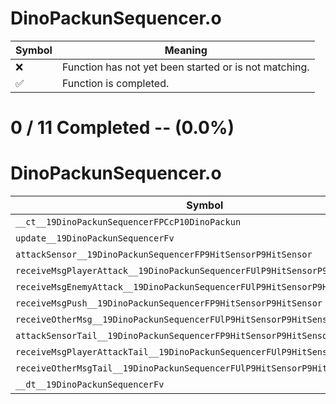# DinoPackunSequencer.o
| Symbol | Meaning 
| ------------- | ------------- 
| :x: | Function has not yet been started or is not matching. 
| :white_check_mark: | Function is completed. 


# 0 / 11 Completed -- (0.0%)
# DinoPackunSequencer.o
| Symbol | Decompiled? |
| ------------- | ------------- |
| `__ct__19DinoPackunSequencerFPCcP10DinoPackun` | :x: |
| `update__19DinoPackunSequencerFv` | :x: |
| `attackSensor__19DinoPackunSequencerFP9HitSensorP9HitSensor` | :x: |
| `receiveMsgPlayerAttack__19DinoPackunSequencerFUlP9HitSensorP9HitSensor` | :x: |
| `receiveMsgEnemyAttack__19DinoPackunSequencerFUlP9HitSensorP9HitSensor` | :x: |
| `receiveMsgPush__19DinoPackunSequencerFP9HitSensorP9HitSensor` | :x: |
| `receiveOtherMsg__19DinoPackunSequencerFUlP9HitSensorP9HitSensor` | :x: |
| `attackSensorTail__19DinoPackunSequencerFP9HitSensorP9HitSensor` | :x: |
| `receiveMsgPlayerAttackTail__19DinoPackunSequencerFUlP9HitSensorP9HitSensor` | :x: |
| `receiveOtherMsgTail__19DinoPackunSequencerFUlP9HitSensorP9HitSensor` | :x: |
| `__dt__19DinoPackunSequencerFv` | :x: |
